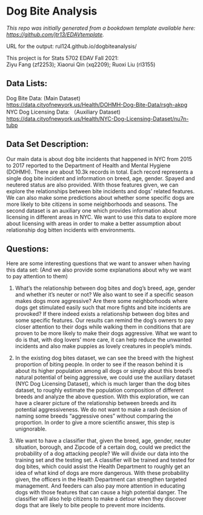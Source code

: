 # Dog Bite Analysis

*This repo was initially generated from a bookdown template available here: https://github.com/jtr13/EDAVtemplate.*	

URL for the output: rul124.github.io/dogbiteanalysis/

This project is for Stats 5702 EDAV Fall 2021:\
Ziyu Fang (zf2253); Xiaorui Qin (xq2209); Ruoxi Liu (rl3155)
## Data Lists:
Dog Bite Data: (Main Dataset)\
 https://data.cityofnewyork.us/Health/DOHMH-Dog-Bite-Data/rsgh-akpg \
NYC Dog Licensing Data: （Auxiliary Dataset)\
https://data.cityofnewyork.us/Health/NYC-Dog-Licensing-Dataset/nu7n-tubp


## Data Set Description:
Our main data is about dog bite incidents that happened in NYC from 2015 to 2017 reported to the Department of Health and Mental Hygiene (DOHMH). There are about 10.3k records in total. Each record represents a single dog bite incident and information on breed, age, gender. Spayed and neutered status are also provided. With those features given, we can explore the relationships between bite incidents and dogs’ related features. We can also make some predictions about whether some specific dogs are more likely to bite citizens in some neighborhoods and seasons. The second dataset is an auxiliary one which provides information about licensing in different areas in NYC. We want to use this data to explore more about licensing with areas in order to make a better assumption about relationship dog bitten incidents with environments.

## Questions:
Here are some interesting questions that we want to answer when having this data set: (And we also provide some explanations about why we want to pay attention to them)

1. What’s the relationship between dog bites and dog’s breed, age, gender and whether it’s neuter or not? We also want to see if a specific season makes dogs more aggressive? Are there some neighborhoods where dogs get stimulated easily such that more fights and bite incidents are provoked?
If there indeed exists a relationship between dog bites and some specific features. Our results can remind the dog’s owners to pay closer attention to their dogs while walking them in conditions that are proven to be more likely to make their dogs aggressive. What we want to do is that, with dog lovers’ more care, it can help reduce the unwanted incidents and also make puppies as lovely creatures in people’s minds.

2. In the existing dog bites dataset, we can see the breed with the highest proportion of biting people. In order to see if the reason behind it is about its higher population among all dogs or simply about this breed’s natural potential of being aggressive, we could use the auxiliary dataset (NYC Dog Licensing Dataset), which is much larger than the dog bites dataset, to roughly estimate the population composition of different breeds and analyze the above question. 
With this exploration, we can have a clearer picture of the relationship between breeds and its potential aggressiveness. We do not want to make a rash decision of naming some breeds “aggressive ones” without comparing the proportion. In order to give a more scientific answer, this step is unignorable. 


3. We want to have a classifier that, given the breed, age, gender, neuter situation, borough, and Zipcode of a certain dog, could we predict the probability of a dog attacking people? 
We will divide our data into the training set and the testing set. A classifier will be trained and tested for dog bites, which could assist the Health Department to roughly get an idea of what kind of dogs are more dangerous. 
With these probability given, the officers in the Health Department can strengthen targeted management. And feeders can also pay more attention in educating dogs with those features that can cause a high potential danger.
The classifier will also help citizens to make a detour when they discover dogs that are likely to bite people to prevent more incidents.
